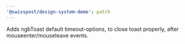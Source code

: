 ```yaml
---
'@swisspost/design-system-demo': patch
---
```


Adds ngbToast default timeout-options, to close toast properly, after mouseenter/mouseleave events.
